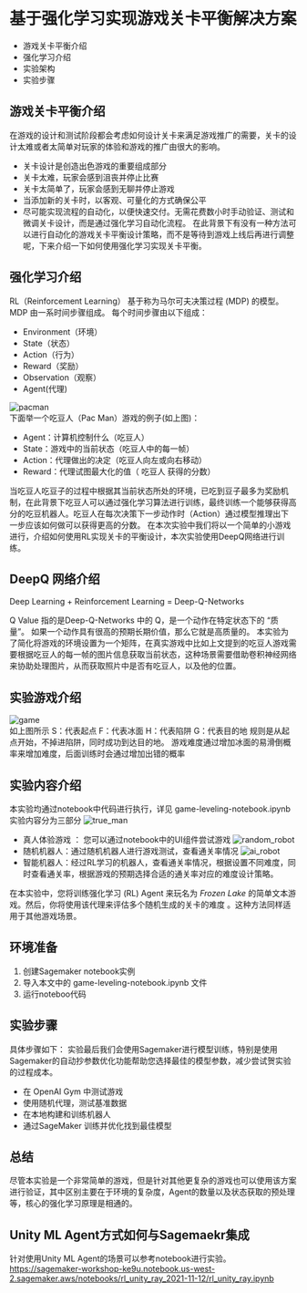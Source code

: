 # 基于强化学习实现游戏关卡平衡解决方案
* 游戏关卡平衡介绍
* 强化学习介绍
* 实验架构
* 实验步骤
## 游戏关卡平衡介绍
在游戏的设计和测试阶段都会考虑如何设计关卡来满足游戏推广的需要，关卡的设计太难或者太简单对玩家的体验和游戏的推广由很大的影响。
* 关卡设计是创造出色游戏的重要组成部分
* 关卡太难，玩家会感到沮丧并停止比赛
* 关卡太简单了，玩家会感到无聊并停止游戏
* 当添加新的关卡时，以客观、可量化的方式确保公平
* 尽可能实现流程的自动化，以便快速交付。无需花费数小时手动验证、测试和微调关卡设计，而是通过强化学习自动化流程。
在此背景下有没有一种方法可以进行自动化的游戏关卡平衡设计策略，而不是等待到游戏上线后再进行调整呢，下来介绍一下如何使用强化学习实现关卡平衡。
## 强化学习介绍
RL（Reinforcement Learning） 基于称为马尔可夫决策过程 (MDP) 的模型。 MDP 由一系时间步骤组成。 每个时间步骤由以下组成：
* Environment（环境）
* State（状态）
* Action（行为）
* Reward（奖励）
* Observation（观察）
* Agent(代理)

![pacman](./images/pacman.png "pacman")
</br>
下面举一个吃豆人（Pac Man）游戏的例子(如上图)：
* Agent：计算机控制什么（吃豆人）
* State：游戏中的当前状态（吃豆人中的每一帧）
* Action：代理做出的决定（吃豆人向左或向右移动）
* Reward：代理试图最大化的值（ 吃豆人 获得的分数）

当吃豆人吃豆子的过程中根据其当前状态所处的环境，已吃到豆子最多为奖励机制，在此背景下吃豆人可以通过强化学习算法进行训练，最终训练一个能够获得高分的吃豆机器人。吃豆人在每次决策下一步动作时（Action）通过模型推理出下一步应该如何做可以获得更高的分数。
在本次实验中我们将以一个简单的小游戏进行，介绍如何使用RL实现关卡的平衡设计，本次实验使用DeepQ网络进行训练。
## DeepQ 网络介绍
Deep Learning + Reinforcement Learning = Deep-Q-Networks

Q Value 指的是Deep-Q-Networks 中的 Q，是一个动作在特定状态下的 “质量”。 如果一个动作具有很高的预期长期价值，那么它就是高质量的。
本实验为了简化将游戏的环境设置为一个矩阵，在真实游戏中比如上文提到的吃豆人游戏需要根据吃豆人的每一帧的图片信息获取当前状态，这种场景需要借助卷积神经网络来协助处理图片，从而获取照片中是否有吃豆人，以及他的位置。
## 实验游戏介绍
![game](./images/game.png "game")
</br>
如上图所示
S：代表起点
F：代表冰面
H：代表陷阱
G：代表目的地
规则是从起点开始，不掉进陷阱，同时成功到达目的地。
游戏难度通过增加冰面的易滑倒概率来增加难度，后面训练时会通过增加出错的概率
## 实验内容介绍
本实验均通过notebook中代码进行执行，详见 game-leveling-notebook.ipynb
实验内容分为三部分
![true_man](./images/true_man.png "trueman")
* 真人体验游戏 ： 您可以通过notebook中的UI组件尝试游戏
![random_robot](./images/random_robot.png "random")
* 随机机器人：通过随机机器人进行游戏测试，查看通关率情况
![ai_robot](./images/ai_robot.png "ai")
* 智能机器人：经过RL学习的机器人，查看通关率情况，根据设置不同难度，同时查看通关率，根据游戏的预期选择合适的通关率对应的难度设计策略。

在本实验中，您将训练强化学习 (RL) Agent 来玩名为 *Frozen Lake* 的简单文本游戏。然后，你将使用该代理来评估多个随机生成的关卡的难度 。这种方法同样适用于其他游戏场景。

## 环境准备
1. 创建Sagemaker notebook实例
2. 导入本文中的 game-leveling-notebook.ipynb 文件
3. 运行noteboo代码
## 实验步骤
具体步骤如下：
实验最后我们会使用Sagemaker进行模型训练，特别是使用Sagemaker的自动抄参数优化功能帮助您选择最佳的模型参数，减少尝试贺实验的过程成本。
* 在 OpenAI Gym 中测试游戏
* 使用随机代理，测试基准数据
* 在本地构建和训练机器人
* 通过SageMaker 训练并优化找到最佳模型
## 总结
尽管本实验是一个非常简单的游戏，但是针对其他更复杂的游戏也可以使用该方案进行验证，其中区别主要在于环境的复杂度，Agent的数量以及状态获取的预处理等，核心的强化学习原理是相通的。

## Unity ML Agent方式如何与Sagemaekr集成
针对使用Unity ML Agent的场景可以参考notebook进行实验。
https://sagemaker-workshop-ke9u.notebook.us-west-2.sagemaker.aws/notebooks/rl_unity_ray_2021-11-12/rl_unity_ray.ipynb



